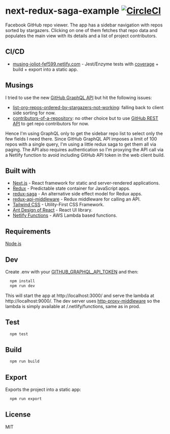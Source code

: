 # next-redux-saga-example [![CircleCI](https://circleci.com/gh/akornato/next-redux-saga-example.svg?style=svg)](https://circleci.com/gh/akornato/next-redux-saga-example)

Facebook GitHub repo viewer. The app has a sidebar navigation with repos sorted by stargazers. Clicking on one of them fetches that repo data and populates the main view with its details and a list of project contributors.

## CI/CD

- [musing-joliot-fef599.netlify.com](https://musing-joliot-fef599.netlify.com/) - Jest/Enzyme tests with [coverage](https://musing-joliot-fef599.netlify.com/static/coverage/lcov-report/index.html) + build + export into a static app.

## Musings

I tried to use the new [GitHub GraphQL API](https://developer.github.com/v4/) but hit the following issues:

- [list-org-repos-ordered-by-stargazers-not-working](https://platform.github.community/t/list-org-repos-ordered-by-stargazers-not-working/7505): falling back to client side sorting for now.
- [contributors-of-a-repository](https://platform.github.community/t/contributors-of-a-repository/3680/11): no other choice but to use [GitHub REST API](https://developer.github.com/v3/) to get repo contributors for now.

Hence I'm using GraphQL only to get the sidebar repo list to select only the few fields I need there. Since GitHub GraphQL API imposes a limit of 100 repos with a single query, I'm using a little redux saga to get them all via paging. The API also requires authentication so I'm proxying the API call via a Netlify function to avoid including GitHub API token in the web client build.

## Built with

- [Next.js](https://nextjs.org/) - React framework for static and server-rendered applications.
- [Redux](https://redux.js.org/) - Predictable state container for JavaScript apps.
- [redux-saga](https://github.com/redux-saga/redux-saga) - An alternative side effect model for Redux apps.
- [redux-api-middleware](https://github.com/agraboso/redux-api-middleware) - Redux middleware for calling an API.
- [Tailwind CSS](https://tailwindcss.com/) - Utility-First CSS Framework.
- [Ant Design of React](https://ant.design/docs/react/introduce) - React UI library.
- [Netlify Functions](https://www.netlify.com/docs/functions/) - AWS Lambda based functions.

## Requirements

[Node.js](https://nodejs.org/en/)

## Dev

Create .env with your [GITHUB_GRAPHQL_API_TOKEN](https://help.github.com/articles/creating-a-personal-access-token-for-the-command-line/) and then:

```bash
  npm install
  npm run dev
```

This will start the app at http://localhost:3000/ and serve the lambda at http://localhost:9000/. The dev server uses [http-proxy-middleware](https://github.com/chimurai/http-proxy-middleware) so the lambda is simply available at /.netlify/functions, same as in prod. 

## Test

```bash
  npm test
```

## Build

```bash
  npm run build
```

## Export

Exports the project into a static app:

```bash
  npm run export
```

## License

MIT
